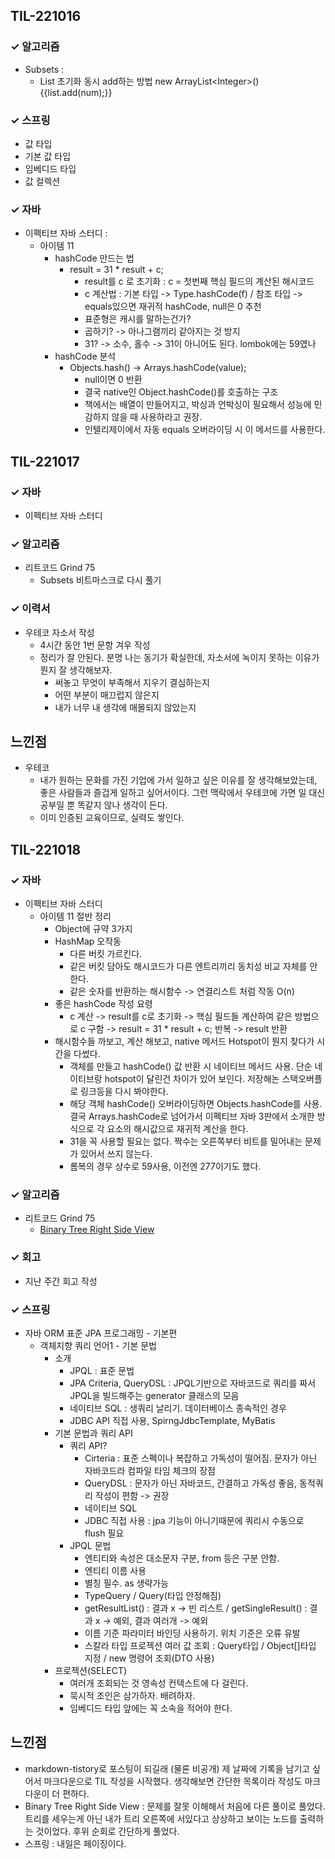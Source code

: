 ## TIL-221016

### ✓ 알고리즘 
- Subsets : 
    - List 초기화 동시 add하는 방법 new ArrayList\<Integer>(){{list.add(num);}}

### ✓ 스프링
- 값 타입
- 기본 값 타입
- 임베디드 타입
- 값 컬렉션

### ✓ 자바
- 이펙티브 자바 스터디 :
    - 아이템 11
        - hashCode 만드는 법
            - result = 31 * result  + c;
                - result를 c 로 초기화 : c = 첫번째 핵심 필드의 계산된 해시코드 
                - c 계산법 : 기본 타입 -> Type.hashCode(f) / 참조 타입 -> equals있으면 재귀적 hashCode, null은 0 추천
                - 표준형은 캐시를 말하는건가?
                - 곱하기? -> 아나그램끼리 같아지는 것 방지
                - 31? -> 소수, 홀수 -> 31이 아니어도 된다. lombok에는 59였나
        - hashCode 분석
            - Objects.hash() -> Arrays.hashCode(value);
                - null이면 0 반환
                - 결국 native인 Object.hashCode()를 호출하는 구조
                - 책에서는 배열이 만들어지고, 박싱과 언박싱이 필요해서 성능에 민감하지 않을 때 사용하라고 권장.
                - 인텔리제이에서 자동 equals 오버라이딩 시 이 메서드를 사용한다.
 
## TIL-221017

### ✓ 자바

- 이펙티브 자바 스터디
### ✓ 알고리즘

- 리트코드 Grind 75
    - Subsets 비트마스크로 다시 풀기

### ✓ 이력서
- 우테코 자소서 작성
    - 4시간 동안 1번 문항 겨우 작성
    - 정리가 잘 안된다. 분명 나는 동기가 확실한데, 자소서에 녹이지 못하는 이유가 뭔지 잘 생각해보자. 
        - 써놓고 무엇이 부족해서 지우기 결심하는지
        - 어떤 부분이 매끄럽지 않은지
        - 내가 너무 내 생각에 매몰되지 않았는지
## 느낀점
- 우테코
    - 내가 원하는 문화를 가진 기업에 가서 일하고 싶은 이유를 잘 생각해보았는데, 좋은 사람들과 즐겁게 일하고 싶어서이다. 그런 맥락에서 우테코에 가면 일 대신 공부일 뿐 똑같지 않나 생각이 든다.
    - 이미 인증된 교육이므로, 실력도 쌓인다.


## TIL-221018

### ✓ 자바
- 이펙티브 자바 스터디
    - 아이템 11 절반 정리
        - Object에 규약 3가지
        - HashMap 오작동
            - 다른 버킷 가르킨다.
            - 같은 버킷 담아도 해시코드가 다른 엔트리끼리 동치성 비교 자체를 안한다.
            - 같은 숫자를 반환하는 해시함수 -> 연결리스트 처럼 작동 O(n)
        - 좋은 hashCode 작성 요령
            - c 계산 -> result를 c로 초기화 -> 핵심 필드들 계산하여 같은 방법으로 c 구함 -> result = 31 * result + c; 반복 -> result 반환
        - 해시함수들 까보고, 계산 해보고, native 메서드 Hotspot이 뭔지 찾다가 시간을 다썼다.
            - 객체를 만들고 hashCode() 값 반환 시 네이티브 메서드 사용. 단순 네이티브랑 hotspot이 달린건 차이가 있어 보인다. 저장해논 스택오버플로 링크등을 다시 봐야한다.
            - 해당 객체 hashCode() 오버라이딩하면 Objects.hashCode를 사용. 결국 Arrays.hashCode로 넘어가서 이펙티브 자바 3판에서 소개한 방식으로 각 요소의 해시값으로 재귀적 계산을 한다.    
            - 31을 꼭 사용할 필요는 없다. 짝수는 오른쪽부터 비트를 밀어내는 문제가 있어서 쓰지 않는다.
            - 롬복의 경우 상수로 59사용, 이전엔 277이기도 했다.
### ✓ 알고리즘
- 리트코드 Grind 75
    - [Binary Tree Right Side View](https://leetcode.com/problems/binary-tree-right-side-view/)
### ✓ 회고
- 지난 주간 회고 작성
### ✓ 스프링
- 자바 ORM 표준 JPA 프로그래밍 - 기본편
    - 객체지향 쿼리 언어1 - 기본 문법
        - 소개
            - JPQL : 표준 문법
            - JPA Criteria, QueryDSL : JPQL기반으로 자바코드로 쿼리를 짜서 JPQL을 빌드해주는 generator 클래스의 모음
            - 네이티브 SQL : 생쿼리 날리기. 데이터베이스 종속적인 경우
            - JDBC API 직접 사용, SpirngJdbcTemplate, MyBatis
        - 기본 문법과 쿼리 API
            - 쿼리 API?
                - Cirteria : 표준 스펙이나 복잡하고 가독성이 떨어짐. 문자가 아닌 자바코드라 컴파일 타임 체크의 장점
                - QueryDSL : 문자가 아닌 자바코드, 간결하고 가독성 좋음, 동적쿼리 작성이 편함 -> 권장
                - 네이티브 SQL
                - JDBC 직접 사용 : jpa 기능이 아니기때문에 쿼리시 수동으로 flush 필요
            - JPQL 문법
                - 엔티티와 속성은 대소문자 구분, from 등은 구분 안함.
                - 엔티티 이름 사용
                - 별칭 필수. as 생략가능
                - TypeQuery / Query(타입 안정해짐)
                - getResultList() : 결과 x -> 빈 리스트 / getSingleResult() : 결과 x -> 예외, 결과 여러개 -> 예외
                - 이름 기준 파라미터 바인딩 사용하기. 위치 기준은 오류 유발
                - 스칼라 타입 프로젝션 여러 값 조회 : Query타입 / Object[]타입 지정 / new 명령어 조회(DTO 사용)
        - 프로젝션(SELECT)
            - 여러개 조회되는 것 영속성 컨텍스트에 다 걸린다.
            - 묵시적 조인은 삼가하자. 배려하자.
            - 임베디드 타입 앞에는 꼭 소속을 적어야 한다.

## 느낀점
- markdown-tistory로 포스팅이 되길래 (물론 비공개) 제 날짜에 기록을 남기고 싶어서 마크다운으로 TIL 작성을 시작했다. 생각해보면 간단한 목록이라 작성도 마크다운이 더 편하다.
- Binary Tree Right Side View : 문제를 잘못 이해해서 처음에 다른 풀이로 풀었다. 트리를 세우는게 아닌 내가 트리 오른쪽에 서있다고 상상하고 보이는 노드를 출력하는 것이었다. 후위 순회로 간단하게 풀었다.
- 스프링 : 내일은 페이징이다.